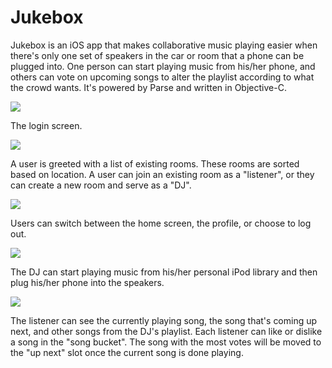 Jukebox
=======

Jukebox is an iOS app that makes collaborative music playing easier when there's only one set of speakers in the car or room that a phone can be plugged into. One person can start playing music from his/her phone, and others can vote on upcoming songs to alter the playlist according to what the crowd wants. It's powered by Parse and written in Objective-C.

![](https://i.imgur.com/VHKAvwg.png?1?9264)

The login screen.

![](https://i.imgur.com/XxFGJPI.png?1?6247)

A user is greeted with a list of existing rooms. These rooms are sorted based on location. A user can join an existing room as a "listener", or they can create a new room and serve as a "DJ".

![](https://i.imgur.com/B8VDixI.png?1?4238)

Users can switch between the home screen, the profile, or choose to log out.

![](https://i.imgur.com/7spg7Pc.png?1?6467)

The DJ can start playing music from his/her personal iPod library and then plug his/her phone into the speakers.

![](https://i.imgur.com/3ipvhQM.png?1?9248)

The listener can see the currently playing song, the song that's coming up next, and other songs from the DJ's playlist. Each listener can like or dislike a song in the "song bucket". The song with the most votes will be moved to the "up next" slot once the current song is done playing.
